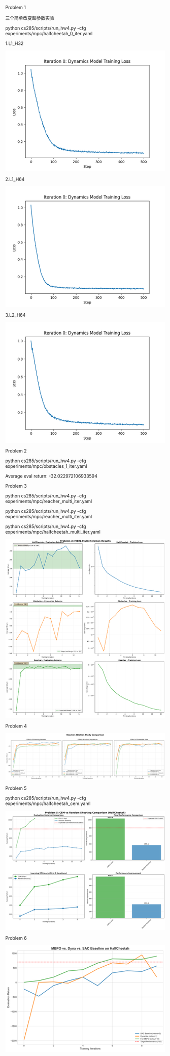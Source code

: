 Problem 1

三个简单改变超参数实验

python cs285/scripts/run_hw4.py -cfg experiments/mpc/halfcheetah_0_iter.yaml

1.L1_H32

![1753844388512](image/README/1753844388512.png)

2.L1_H64

![1753844409161](image/README/1753844409161.png)

3.L2_H64

![1753844416693](image/README/1753844416693.png)

Problem 2

python cs285/scripts/run_hw4.py -cfg experiments/mpc/obstacles_1_iter.yaml

Average eval return: -32.022972106933594

Problem 3

python cs285/scripts/run_hw4.py -cfg experiments/mpc/reacher_multi_iter.yaml

python cs285/scripts/run_hw4.py -cfg experiments/mpc/reacher_multi_iter.yaml

python cs285/scripts/run_hw4.py -cfg experiments/mpc/halfcheetah_multi_iter.yaml

![1753861554163](image/README/1753861554163.png)

Problem 4

![1753937075337](image/README/1753937075337.png)

Problem 5

python cs285/scripts/run_hw4.py -cfg experiments/mpc/halfcheetah_cem.yaml

![1753860851372](image/README/1753860851372.png)

Problem 6

![1753937633283](image/README/1753937633283.png)
